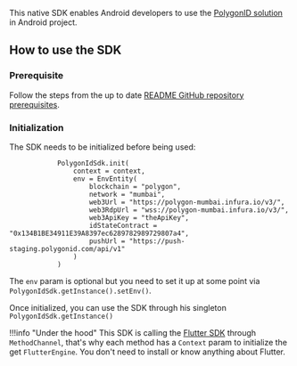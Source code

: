 
This native SDK enables Android developers to use the [PolygonID solution](https://polygon.technology/polygon-id) in Android project.

## How to use the SDK
### Prerequisite
Follow the steps from the up to date [README GitHub repository prerequisites](https://github.com/0xPolygonID/polygonid-android-sdk).


### Initialization
The SDK needs to be initialized before being used:
```
            PolygonIdSdk.init(
                context = context,
                env = EnvEntity(
                    blockchain = "polygon",
                    network = "mumbai",
                    web3Url = "https://polygon-mumbai.infura.io/v3/",
                    web3RdpUrl = "wss://polygon-mumbai.infura.io/v3/",
                    web3ApiKey = "theApiKey",
                    idStateContract = "0x134B1BE34911E39A8397ec6289782989729807a4",
                    pushUrl = "https://push-staging.polygonid.com/api/v1"
                )
            )
```
The `env` param is optional but you need to set it up at some point via `PolygonIdSdk.getInstance().setEnv()`.

Once initialized, you can use the SDK through his singleton `PolygonIdSdk.getInstance()`

!!!info "Under the hood"
    This SDK is calling the [Flutter SDK](https://github.com/0xPolygonID/polygonid-flutter-sdk) through `MethodChannel`, that's why each method has a `Context` param to initialize the get `FlutterEngine`.
    You don't need to install or know anything about Flutter.


